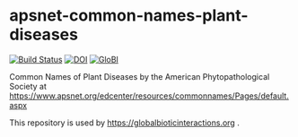 # apsnet-common-names-plant-diseases
[![Build Status](https://travis-ci.com/globalbioticinteractions/aps.svg)](https://travis-ci.com/globalbioticinteractions/aps) [![DOI](https://zenodo.org/badge/64882486.svg)](https://zenodo.org/badge/latestdoi/64882486) [![GloBI](http://api.globalbioticinteractions.org/interaction.svg?accordingTo=globi:globalbioticinteractions/aps)](http://globalbioticinteractions.org/?accordingTo=globi:globalbioticinteractions/aps)

Common Names of Plant Diseases by the American Phytopathological Society at https://www.apsnet.org/edcenter/resources/commonnames/Pages/default.aspx

This repository is used by https://globalbioticinteractions.org .
